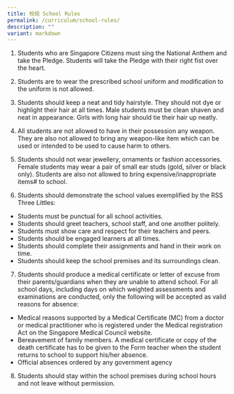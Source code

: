 ```yaml
---
title: 校规 School Rules
permalink: /curriculum/school-rules/
description: ""
variant: markdown
---
```

1.	Students who are Singapore Citizens must sing the National Anthem and take the Pledge. Students will take the Pledge with their right fist over the heart. 


2.	Students are to wear the prescribed school uniform and modification to the uniform is not allowed.


3.	Students should keep a neat and tidy hairstyle. They should not dye or highlight their hair at all times. Male students must be clean shaven and neat in appearance. Girls with long hair should tie their hair up neatly.


4.	All students are not allowed to have in their possession any weapon. They are also not allowed to bring any weapon-like item which can be used or intended to be used to cause harm to others. 


5.	Students should not wear jewellery, ornaments or fashion accessories. Female students may wear a pair of small ear studs (gold, silver or black only). Students are also not allowed to bring expensive/inappropriate items# to school.


6.	Students should demonstrate the school values exemplified by the RSS Three Littles: 
*	Students must be punctual for all school activities.
*	Students should greet teachers, school staff, and one another politely.
*	Students must show care and respect for their teachers and peers.
*	Students should be engaged learners at all times. 
*	Students should complete their assignments and hand in their work on time.
*	Students should keep the school premises and its surroundings clean.


7.	Students should produce a medical certificate or letter of excuse from their parents/guardians when they are unable to attend school. For all school days, including days on which weighted assessments and examinations are conducted, only the following will be accepted as valid reasons for absence:

* Medical reasons supported by a Medical Certificate (MC) from a doctor or medical practitioner who is registered under the Medical registration Act on the Singapore Medical Council website. 
*  Bereavement of family members. A medical certificate or copy of the death certificate has to be given to the Form teacher when the student returns to school to support his/her absence.
* Official absences ordered by any government agency 


8.	Students should stay within the school premises during school hours and not leave without permission.